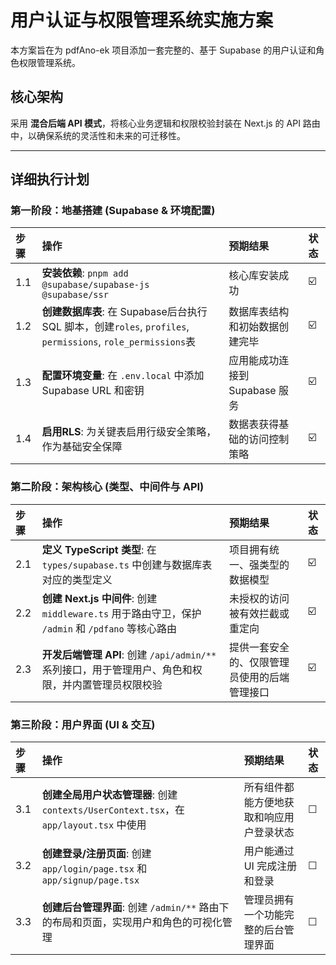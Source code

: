 # 用户认证与权限管理系统实施方案

本方案旨在为 pdfAno-ek 项目添加一套完整的、基于 Supabase 的用户认证和角色权限管理系统。

## 核心架构

采用 **混合后端 API 模式**，将核心业务逻辑和权限校验封装在 Next.js 的 API 路由中，以确保系统的灵活性和未来的可迁移性。

---

## 详细执行计划

### 第一阶段：地基搭建 (Supabase & 环境配置)

| 步骤 | 操作 | 预期结果 | 状态 |
| :--- | :--- | :--- | :--- |
| 1.1 | **安装依赖**: `pnpm add @supabase/supabase-js @supabase/ssr` | 核心库安装成功 | ☑️ |
| 1.2 | **创建数据库表**: 在 Supabase后台执行 SQL 脚本，创建`roles`, `profiles`, `permissions`, `role_permissions`表 | 数据库表结构和初始数据创建完毕 | ☑️ |
| 1.3 | **配置环境变量**: 在 `.env.local` 中添加 Supabase URL 和密钥 | 应用能成功连接到 Supabase 服务 | ☑️ |
| 1.4 | **启用RLS**: 为关键表启用行级安全策略，作为基础安全保障 | 数据表获得基础的访问控制策略 | ☑️ |

### 第二阶段：架构核心 (类型、中间件与 API)

| 步骤 | 操作 | 预期结果 | 状态 |
| :--- | :--- | :--- | :--- |
| 2.1 | **定义 TypeScript 类型**: 在 `types/supabase.ts` 中创建与数据库表对应的类型定义 | 项目拥有统一、强类型的数据模型 | ☑️ |
| 2.2 | **创建 Next.js 中间件**: 创建 `middleware.ts` 用于路由守卫，保护 `/admin` 和 `/pdfano` 等核心路由 | 未授权的访问被有效拦截或重定向 | ☑️ |
| 2.3 | **开发后端管理 API**: 创建 `/api/admin/**` 系列接口，用于管理用户、角色和权限，并内置管理员权限校验 | 提供一套安全的、仅限管理员使用的后端管理接口 | ☑️ |

### 第三阶段：用户界面 (UI & 交互)

| 步骤 | 操作 | 预期结果 | 状态 |
| :--- | :--- | :--- | :--- |
| 3.1 | **创建全局用户状态管理器**: 创建 `contexts/UserContext.tsx`，在 `app/layout.tsx` 中使用 | 所有组件都能方便地获取和响应用户登录状态 | ☐ |
| 3.2 | **创建登录/注册页面**: 创建 `app/login/page.tsx` 和 `app/signup/page.tsx` | 用户能通过 UI 完成注册和登录 | ☐ |
| 3.3 | **创建后台管理界面**: 创建 `/admin/**` 路由下的布局和页面，实现用户和角色的可视化管理 | 管理员拥有一个功能完整的后台管理界面 | ☐ | 